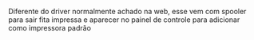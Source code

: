 Diferente do driver normalmente achado na web, esse vem com spooler para sair fita impressa e aparecer no painel de controle para adicionar como impressora padrão
